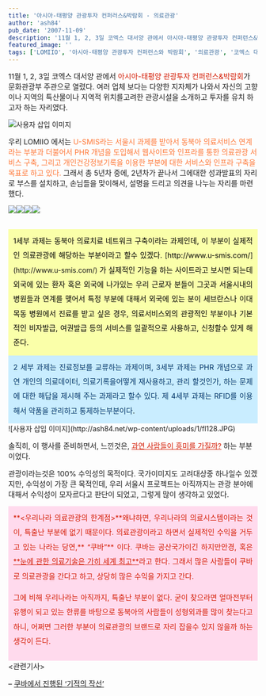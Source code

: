 ```yaml
---
title: '아시아-태평양 관광투자 컨퍼러스&박람회 - 의료관광'
author: 'ash84'
pub_date: '2007-11-09'
description: '11월 1, 2, 3일 코엑스 대서양 관에서 아시아-태평양 관광투자 컨퍼런스&박람회가 문화관광부 주관으로 열렸다. 여러 업체 보다는 다양한 지자체가 나와서 자신의 고향이나 지역의 특산물이나 지역적 위치를'
featured_image: ''
tags: ['LOMIIO', '아시아-태평양 관광투자 컨퍼런스와 박람회', '의료관광', '코엑스 대서양관']
---
```



<span style="font-size: 11pt;">11월 1, 2, 3일 코엑스 대서양 관에서 </span><font color="#d41a01"><span style="font-size: 11pt;">아시아-태평양 관광투자 컨퍼런스&박람회</span></font><span style="font-size: 11pt;">가 문화관광부 주관으로 </span><span style="font-size: 11pt;">열렸다. 여러 업체 보다는 다양한 지자체가 나와서 자신의 고향이나 지역의 특산물이나 지역적 위치를</span><span style="font-size: 11pt;">고려한 관광시설을 소개하고 투자를 유치 하고자 하는 자리였다. </span>

![사용자 삽입 이미지](http://ash84.net/wp-content/uploads/1/el138.JPG)

<span style="font-size: 11pt;">우리 LOMIIO 에서는 </span><font color="#ff7635"><span style="font-size: 11pt;">U-SMIS라는 서울시 과제를 받아서 동북아 의료서비스 연계라는 부분과 더불어서 </span><span style="font-size: 11pt;">PHR 개념을 도입해서 웹사이트와 인프라를 통한 의료관광 서비스 구축, 그리고 개인건강정보기록을 </span><span style="font-size: 11pt;">이용한 부분에 대한 서비스와 인프라 구축을 목표로 하고 있다.</span></font><span style="font-size: 11pt;"> 그래서 총 5년차 중에, 2년차가 끝나서 </span><span style="font-size: 11pt;">그에대한 성과발표의 자리로 부스를 설치하고, 손님들을 맞이해서, 설명을 드리고 의견을 나누는 자리를 </span><span style="font-size: 11pt;">마련했다. </span>

![](http://ash84.net/wp-content/uploads/1/el137.JPG)![](http://ash84.net/wp-content/uploads/1/gl151.JPG)![](http://ash84.net/wp-content/uploads/1/gl152.JPG)![](http://ash84.net/wp-content/uploads/1/fl127.JPG)  
<span style="font-size: 11pt;">  
</span>

<div style="padding: 10px; background-color: rgb(250, 255, 169); text-align: justify; line-height: 2;"><font color="#000000"><span style="font-size: 11pt;">1세부 과제는 동북아 의료치료 네트워크 구축이라는 과제인데, 이 부분이 실제적인 의료관광에 해당하는 </span><span style="font-size: 11pt;">부분이라고 할수 있겠다. </span></font>[<font color="#000000"><span style="font-size: 11pt;">http://www.u-smis.com/</span></font>](http://www.u-smis.com/)<font color="#000000"><span style="font-size: 11pt;"> 가 실제적인 기능을 하는 사이트라고 보시면 되는데</span><span style="font-size: 11pt;">외국에 있는 환자 혹은 외국에 나가있는 우리 근로자 분들이 그곳과 서울시내의 병원들과 연계를 맺어서 </span><span style="font-size: 11pt;">특정 부분에 대해서 외국에 있는 분이 세브란스나 이대목동 병원에서 진료를 받고 싶은 경우, 의료서비스</span><span style="font-size: 11pt;">외의 관광적인 부분이나 기본적인 비자발급, 여권발급 등의 서비스를 일괄적으로 사용하고, 신청할수 있게</span> <span style="font-size: 11pt;">해준다. </span></font></div><span style="font-size: 11pt;">  
</span>

<div style="padding: 10px; background-color: rgb(201, 237, 255); text-align: justify; line-height: 2;"><font color="#003366"><span style="font-size: 11pt;">2 세부 과제는 진료정보를 교류하는 과제이며, 3세부 과제는 PHR 개념으로 과연 개인의 의료데이터, 의료기록을어떻게 재사용하고, 관리 할것인가, 하는 문제에 대한 해답을 제시해 주는 과제라고 할수 있다. 제 4세부 과제는 RFID를 이용해서 약품을 관리하고 통제하는부분이다</span></font><span style="font-size: 11pt;">.</span></div>![사용자 삽입 이미지](http://ash84.net/wp-content/uploads/1/fl128.JPG)

<span style="font-size: 11pt;">솔직히, 이 행사를 준비하면서, 느낀것은, </span><font color="#d41a01"><u><span style="font-size: 11pt;">과연 사람들이 흥미를 가질까?</span></u></font><span style="font-size: 11pt;"> 하는 부분이었다. </span>

<span style="font-size: 11pt;">관광이라는것은 100% 수익성의 목적이다. 국가이미지도 고려대상중 하나일수 있겠지만, 수익성이 </span><span style="font-size: 11pt;">가장 큰 목적인데, 우리 서울시 프로젝트는 아직까지는 관광 분야에 대해서 수익성이 모자르다고 판단이 </span><span style="font-size: 11pt;">되었고, 그렇게 많이 생각하고 있었다. </span>

<span style="font-size: 11pt;">  
</span>

<div style="padding: 10px; background-color: rgb(255, 218, 237); text-align: justify; line-height: 2;"><font color="#cc9900"><font color="#d41a01">**<span style="font-size: 11pt;"><우리나라 의료관광의 한계점></span>**<span style="font-size: 11pt;"></span><span style="font-size: 11pt;">왜냐하면, 우리나라의 의료시스템이라는 것이, 특출난 부분에 없기 때문이다. </span><span style="font-size: 11pt;">의료관광이라고 하면서 실제적인 수익을 거두고 있는 나라는 당연,</span>**<span style="font-size: 11pt;"> “쿠바”</span>**<span style="font-size: 11pt;"> 이다. 쿠바는 공산국가이긴 하지만</span><span style="font-size: 11pt;">안경, 혹은 </span><u>**<span style="font-size: 11pt;">눈에 관한 의료기술은 가히 세계 최고</span>**</u><span style="font-size: 11pt;">라고 한다. 그래서 많은 사람들이 쿠바로 의료관광을 간다고 하고, 상당히 많은 수익을 가지고 간다. </span>

<span style="font-size: 11pt;">그에 비해 우리나라는 아직까지, 특출난 부분이 없다. 굳이 찾으라면 얼마전부터 유행이 되고 있는 한류를 </span><span style="font-size: 11pt;">바탕으로 동북아의 사람들이 성형외과를 많이 찾는다고 하니, 어쩌면 그러한 부분이 의료관광의 브랜드로 </span><span style="font-size: 11pt;">자리 잡을수 있지 않을까 하는 생각이 든다.</span>

</font><span style="font-size: 11pt;"></span></font></div><span style="font-size: 11pt;"><관련기사></span>

<span style="font-size: 11pt;">– </span>[<span style="font-size: 11pt;">쿠바에서 진행된 ‘기적의 작선’</span>  
](http://www.pressian.com/scripts/section/article.asp?article_num=60070315163715)



